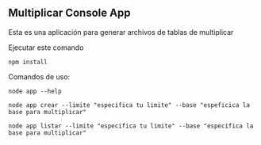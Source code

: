 ## Multiplicar Console App

Esta es una aplicación para generar archivos de tablas de multiplicar

Ejecutar este comando

```
npm install
```

Comandos de uso:

```
node app --help
```

```
node app crear --limite "especifica tu limite" --base "espeficica la base para multiplicar"
```

```
node app listar --limite "especifica tu limite" --base "especifica la base para multiplicar"
```